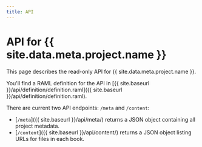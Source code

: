 ```yaml
---
title: API
---
```


# API for {{ site.data.meta.project.name }}

This page describes the read-only API for {{ site.data.meta.project.name }}.

You'll find a RAML definition for the API in [{{ site.baseurl }}/api/definition/definition.raml]({{ site.baseurl }}/api/definition/definition.raml).

There are current two API endpoints: `/meta` and `/content`:

- [`/meta`]({{ site.baseurl }}/api/meta/) returns a JSON object containing all project metadata.
- [`/content`]({{ site.baseurl }}/api/content/) returns a JSON object listing URLs for files in each book.
